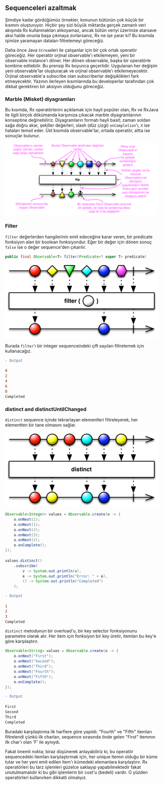 ## Sequenceleri azaltmak

Şimdiye kadar gördüğümüz örnekler, konunun bütünün çok küçük bir kısmını oluşturuyor. Hiçbir şey sizi büyük miktarda gerçek zamanlı veri akışında Rx kullanmaktan alıkoyamaz, ancak bütün veriyi üzerinize atarsa ​​ve aksi halde onunla başa çıkmaya zorlarsanız, Rx ne işe yarar ki? Bu kısımda işimize yaramayan dataları filtrelemeyi göreceğiz. 

Daha önce Java `Stream`leri ile çalışanlar için bir çok ortak operatör göreceğiz. Her operatör orjinal observable'ı etkilemeyen, yeni bir observable instance'ı döner. Her dönen observable, başka bir operatörle kombine edilebilir. Bu prensip Rx boyunca geçerlidir. Uygulanan her değişim yeni observable'lar oluşturacak ve orjinal observable'ı etkilemeyecektir. Orjinal observable'a subscribe olan subscriberlar değişiklikleri fark etmeyecektir. Yazının ilerleyen kısımlarında bu developerlar tarafından çok dikkat gerektiren bir aksiyon olduğunu göreceğiz.

### Marble (Misket) diyagramları

Bu kısımda, Rx operatörlerini açıklamak için hayli popüler olan, Rx ve RxJava ile ilgili birçok dökümanda karşımıza çıkacak marble diyagramlarının konseptine değinebiliriz. Diyagramların formatı hayli basit; zaman soldan sağa doğru akar, şekiller değerleri, slash (düz çizgi) `onCompletion`'ı, `X` ise hataları temsil eder. Üst kısımda observable'lar, ortada operatör, altta ise sonuçlar bulunur.

![](https://github.com/AtaerCaner/RxJavaya-Giris/blob/master/images/legend.png)    

### Filter

`filter` değerlerden hangilerinin emit edeceğine karar veren, bir predicate fonksiyon alan bir boolean fonksiyondur. Eğer bir değer için dönen sonuç `false` ise o değer sequence'den çıkarılır.

```java
public final Observable<T> filter(Predicate<? super T> predicate) 
```
![](https://github.com/AtaerCaner/RxJavaya-Giris/blob/master/images/filter.png) 


Burada `filter`'ı bir integer sequenceindeki çift sayıları filtrelemek için kullanacağız.

```diff
- Output

0
2
4
6
8
Completed
```

### distinct and distinctUntilChanged

`distinct` sequence içinde tekrarlayan elementleri filtreleyerek, her elementten bir tane olmasını sağlar.

![](https://github.com/AtaerCaner/RxJavaya-Giris/blob/master/images/distinct.png) 



 ```java
Observable<Integer> values = Observable.create(o -> {
     o.onNext(1);
     o.onNext(1);
     o.onNext(2);
     o.onNext(3);
     o.onNext(2);
     o.onComplete();
 });

 values.distinct()
     .subscribe(
         v -> System.out.println(v),
         e -> System.out.println("Error: " + e),
         () -> System.out.println("Completed")
     );
 ```
 
 ```diff
 - Output
 
 1
 2
 3
 Completed
 ```
 
 `distinct` metodunun bir overload'u, bir key selector fonksiyonunu parametre olarak alır. Her item için fonksiyon bir key üretir, itemları bu key'e göre karşılaştırır.

```java
Observable<String> values = Observable.create(o -> {
    o.onNext("First");
    o.onNext("Second");
    o.onNext("Third");
    o.onNext("Fourth");
    o.onNext("Fifth");
    o.onComplete();
});
```
 
 
 ```diff
 - Output
 
 First
 Second
 Third
 Completed
 ```
 
 Buradaki karşılaştırma ilk harflere göre yapıldı. "Fourth" ve "Fifth" itemları filtrelendi çünkü ilk charları, sequence sırasında önde gelen "First" itemının ilk char'ı olan 'F' ile aynıydı.
 
 Fakat önemli nokta; biraz düşünerek anlayabiliriz ki, bu operatör sequencedeki itemları karşılaştırmak için, her unique itemın olduğu bir küme tutar ve her yeni emit edilen item'ı kümedeki elemanlara karşılaştırır. Rx operatörleri bu tarz işlemleri güzelce saklayıp yapabilmektedir fakat unutulmamalıdır ki bu gibi işlemlerin bir cost'u (bedeli) vardır. O yüzden operatörleri kullanırken dikkatli olmalıyız.
 
 